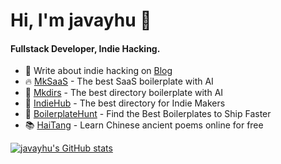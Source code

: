
# Hi, I'm javayhu 👋

#### Fullstack Developer, Indie Hacking.

- 📃 Write about indie hacking on [Blog](https://javayhu.com)
- 🔥 [MkSaaS](https://mksaas.com) - The best SaaS boilerplate with AI
- 🌟 [Mkdirs](https://mkdirs.com) - The best directory boilerplate with AI
- 🚀 [IndieHub](https://indiehub.best) - The best directory for Indie Makers
- 🚀 [BoilerplateHunt](https://boilerplatehunt.com) - Find the Best Boilerplates to Ship Faster
- 📚 [HaiTang](https://haitang.app) - Learn Chinese ancient poems online for free

[![javayhu's GitHub stats](https://github-readme-stats.vercel.app/api?username=javayhu)](https://github.com/anuraghazra/github-readme-stats)
